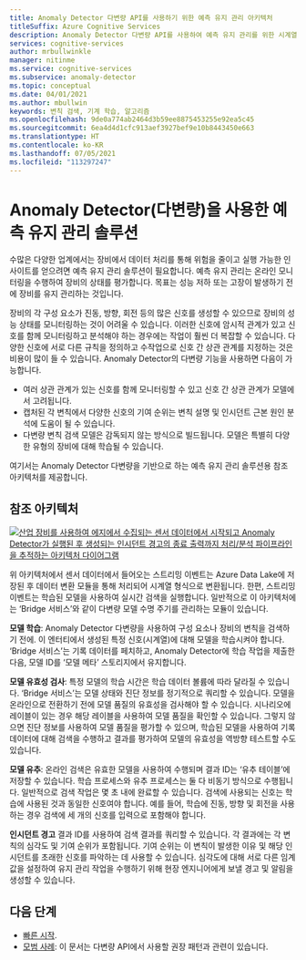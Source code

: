 ```yaml
---
title: Anomaly Detector 다변량 API를 사용하기 위한 예측 유지 관리 아키텍처
titleSuffix: Azure Cognitive Services
description: Anomaly Detector 다변량 API를 사용하여 예측 유지 관리를 위한 시계열 데이터에 변칙 검색을 적용하는 참조 아키텍처입니다.
services: cognitive-services
author: mrbullwinkle
manager: nitinme
ms.service: cognitive-services
ms.subservice: anomaly-detector
ms.topic: conceptual
ms.date: 04/01/2021
ms.author: mbullwin
keywords: 변칙 검색, 기계 학습, 알고리즘
ms.openlocfilehash: 9de0a774ab2464d3b59ee8875453255e92ea5c45
ms.sourcegitcommit: 6ea4d4d1cfc913aef3927bef9e10b8443450e663
ms.translationtype: HT
ms.contentlocale: ko-KR
ms.lasthandoff: 07/05/2021
ms.locfileid: "113297247"
---
```

# <a name="predictive-maintenance-solution-with-anomaly-detector-multivariate"></a>Anomaly Detector(다변량)을 사용한 예측 유지 관리 솔루션

수많은 다양한 업계에서는 장비에서 데이터 처리를 통해 위험을 줄이고 실행 가능한 인사이트를 얻으려면 예측 유지 관리 솔루션이 필요합니다. 예측 유지 관리는 온라인 모니터링을 수행하여 장비의 상태를 평가합니다. 목표는 성능 저하 또는 고장이 발생하기 전에 장비를 유지 관리하는 것입니다.

장비의 각 구성 요소가 진동, 방향, 회전 등의 많은 신호를 생성할 수 있으므로 장비의 성능 상태를 모니터링하는 것이 어려울 수 있습니다.  이러한 신호에 암시적 관계가 있고 신호를 함께 모니터링하고 분석해야 하는 경우에는 작업이 훨씬 더 복잡할 수 있습니다. 다양한 신호에 서로 다른 규칙을 정의하고 수작업으로 신호 간 상관 관계를 지정하는 것은 비용이 많이 들 수 있습니다. Anomaly Detector의 다변량 기능을 사용하면 다음이 가능합니다.

* 여러 상관 관계가 있는 신호를 함께 모니터링할 수 있고 신호 간 상관 관계가 모델에서 고려됩니다.
* 캡처된 각 변칙에서 다양한 신호의 기여 순위는 변칙 설명 및 인시던트 근본 원인 분석에 도움이 될 수 있습니다.
* 다변량 변칙 검색 모델은 감독되지 않는 방식으로 빌드됩니다. 모델은 특별히 다양한 유형의 장비에 대해 학습될 수 있습니다.

여기서는 Anomaly Detector 다변량을 기반으로 하는 예측 유지 관리 솔루션용 참조 아키텍처를 제공합니다.

## <a name="reference-architecture"></a>참조 아키텍처

[ ![산업 장비를 사용하여 에지에서 수집되는 센서 데이터에서 시작되고 Anomaly Detector가 실행된 후 생성되는 인시던트 경고의 종료 출력까지 처리/분석 파이프라인을 추적하는 아키텍처 다이어그램](../media/multivariate-architecture/multivariate-architecture.png) ](../media/multivariate-architecture/multivariate-architecture.png#lightbox)

위 아키텍처에서 센서 데이터에서 들어오는 스트리밍 이벤트는 Azure Data Lake에 저장된 후 데이터 변환 모듈을 통해 처리되어 시계열 형식으로 변환됩니다. 한편, 스트리밍 이벤트는 학습된 모델을 사용하여 실시간 검색을 실행합니다. 일반적으로 이 아키텍처에는 ‘Bridge 서비스’와 같이 다변량 모델 수명 주기를 관리하는 모듈이 있습니다.

**모델 학습**: Anomaly Detector 다변량을 사용하여 구성 요소나 장비의 변칙을 검색하기 전에. 이 엔터티에서 생성된 특정 신호(시계열)에 대해 모델을 학습시켜야 합니다. ‘Bridge 서비스’는 기록 데이터를 페치하고, Anomaly Detector에 학습 작업을 제출한 다음, 모델 ID를 ‘모델 메타’ 스토리지에서 유지합니다. 

**모델 유효성 검사**: 특정 모델의 학습 시간은 학습 데이터 볼륨에 따라 달라질 수 있습니다. ‘Bridge 서비스’는 모델 상태와 진단 정보를 정기적으로 쿼리할 수 있습니다. 모델을 온라인으로 전환하기 전에 모델 품질의 유효성을 검사해야 할 수 있습니다. 시나리오에 레이블이 있는 경우 해당 레이블을 사용하여 모델 품질을 확인할 수 있습니다. 그렇지 않으면 진단 정보를 사용하여 모델 품질을 평가할 수 있으며, 학습된 모델을 사용하여 기록 데이터에 대해 검색을 수행하고 결과를 평가하여 모델의 유효성을 역방향 테스트할 수도 있습니다.

**모델 유추**: 온라인 검색은 유효한 모델을 사용하여 수행되며 결과 ID는 ‘유추 테이블’에 저장할 수 있습니다. 학습 프로세스와 유추 프로세스는 둘 다 비동기 방식으로 수행됩니다. 일반적으로 검색 작업은 몇 초 내에 완료할 수 있습니다. 검색에 사용되는 신호는 학습에 사용된 것과 동일한 신호여야 합니다. 예를 들어, 학습에 진동, 방향 및 회전을 사용하는 경우 검색에 세 개의 신호를 입력으로 포함해야 합니다.

**인시던트 경고** 결과 ID를 사용하여 검색 결과를 쿼리할 수 있습니다. 각 결과에는 각 변칙의 심각도 및 기여 순위가 포함됩니다. 기여 순위는 이 변칙이 발생한 이유 및 해당 인시던트를 초래한 신호를 파악하는 데 사용할 수 있습니다. 심각도에 대해 서로 다른 임계값을 설정하여 유지 관리 작업을 수행하기 위해 현장 엔지니어에게 보낼 경고 및 알림을 생성할 수 있습니다.

## <a name="next-steps"></a>다음 단계

- [빠른 시작](../quickstarts/client-libraries-multivariate.md).
- [모범 사례](../concepts/best-practices-multivariate.md): 이 문서는 다변량 API에서 사용할 권장 패턴과 관련이 있습니다.